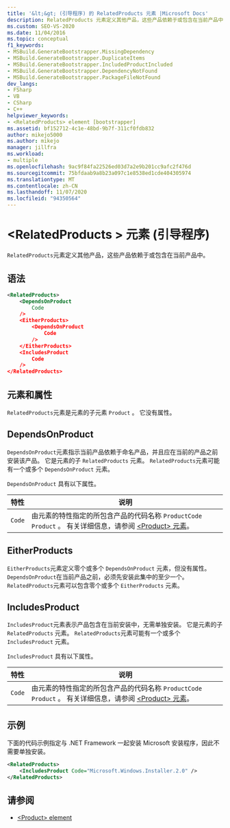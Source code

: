```yaml
---
title: '&lt;&gt; (引导程序) 的 RelatedProducts 元素 |Microsoft Docs'
description: RelatedProducts 元素定义其他产品，这些产品依赖于或包含在当前产品中。
ms.custom: SEO-VS-2020
ms.date: 11/04/2016
ms.topic: conceptual
f1_keywords:
- MSBuild.GenerateBootstrapper.MissingDependency
- MSBuild.GenerateBootstrapper.DuplicateItems
- MSBuild.GenerateBootstrapper.IncludedProductIncluded
- MSBuild.GenerateBootstrapper.DependencyNotFound
- MSBuild.GenerateBootstrapper.PackageFileNotFound
dev_langs:
- FSharp
- VB
- CSharp
- C++
helpviewer_keywords:
- <RelatedProducts> element [bootstrapper]
ms.assetid: bf152712-4c1e-48bd-9b7f-311cf0fdb832
author: mikejo5000
ms.author: mikejo
manager: jillfra
ms.workload:
- multiple
ms.openlocfilehash: 9ac9f84fa22526ed03d7a2e9b201cc9afc2f476d
ms.sourcegitcommit: 75bfdaab9a8b23a097c1e8538ed1cde404305974
ms.translationtype: MT
ms.contentlocale: zh-CN
ms.lasthandoff: 11/07/2020
ms.locfileid: "94350564"
---
```

# <a name="ltrelatedproductsgt-element-bootstrapper"></a>&lt;RelatedProducts &gt; 元素 (引导程序) 
`RelatedProducts`元素定义其他产品，这些产品依赖于或包含在当前产品中。

## <a name="syntax"></a>语法

```xml
<RelatedProducts>
    <DependsOnProduct
        Code
    />
    <EitherProducts>
        <DependsOnProduct
            Code
        />
    </EitherProducts>
    <IncludesProduct
        Code
    />
</RelatedProducts>
```

## <a name="elements-and-attributes"></a>元素和属性
 `RelatedProducts`元素是元素的子元素 `Product` 。 它没有属性。

## <a name="dependsonproduct"></a>DependsOnProduct
 `DependsOnProduct`元素指示当前产品依赖于命名产品，并且应在当前的产品之前安装该产品。 它是元素的子 `RelatedProducts` 元素。 `RelatedProducts`元素可能有一个或多个 `DependsOnProduct` 元素。

 `DependsOnProduct` 具有以下属性。

|特性|说明|
|---------------|-----------------|
|`Code`|由元素的特性指定的所包含产品的代码名称 `ProductCode` `Product` 。 有关详细信息，请参阅 [\<Product> 元素](../deployment/product-element-bootstrapper.md)。|

## <a name="eitherproducts"></a>EitherProducts
 `EitherProducts`元素定义零个或多个 `DependsOnProduct` 元素，但没有属性。 `DependsOnProduct`在当前产品之前，必须先安装此集中的至少一个。 `RelatedProducts`元素可以包含零个或多个 `EitherProducts` 元素。

## <a name="includesproduct"></a>IncludesProduct
 `IncludesProduct`元素表示产品包含在当前安装中，无需单独安装。 它是元素的子 `RelatedProducts` 元素。 `RelatedProducts`元素可能有一个或多个 `IncludesProduct` 元素。

 `IncludesProduct` 具有以下属性。

|特性|说明|
|---------------|-----------------|
|`Code`|由元素的特性指定的所包含产品的代码名称 `ProductCode` `Product` 。 有关详细信息，请参阅 [\<Product> 元素](../deployment/product-element-bootstrapper.md)。|

## <a name="example"></a>示例
 下面的代码示例指定与 .NET Framework 一起安装 Microsoft 安装程序，因此不需要单独安装。

```xml
<RelatedProducts>
    <IncludesProduct Code="Microsoft.Windows.Installer.2.0" />
</RelatedProducts>
```

## <a name="see-also"></a>请参阅
- [\<Product> element](../deployment/product-element-bootstrapper.md)